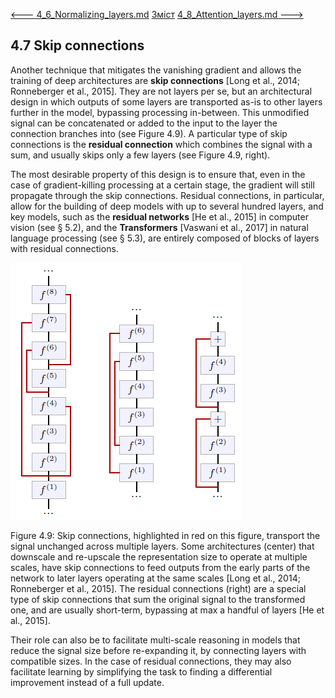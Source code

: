 [<---   4_6_Normalizing_layers.md](4_6_Normalizing_layers.md)         [Зміст](README.md)          [4_8_Attention_layers.md    --->](4_8_Attention_layers.md) 

## 4.7    Skip connections

Another technique that mitigates the vanishing gradient and allows the training of deep architectures are **skip connections** [Long et al., 2014; Ronneberger et al., 2015]. They are not layers per se, but an architectural design in which outputs of some layers are transported as-is to other layers further in the model, bypassing processing in-between. This unmodified signal can be concatenated or added to the input to the layer the connection branches into (see Figure 4.9). A particular type of skip connections is the **residual connection** which combines the signal with a sum, and usually skips only a few layers (see Figure 4.9, right).

The most desirable property of this design is to ensure that, even in the case of gradient-killing processing at a certain stage, the gradient will still propagate through the skip connections. Residual connections, in particular, allow for the building of deep models with up to several hundred layers, and key models, such as the **residual networks** [He et al., 2015] in computer vision (see § 5.2), and the **Transformers** [Vaswani et al., 2017] in natural language processing (see § 5.3), are entirely composed of blocks of layers with residual connections. 

![image-20230618155116677](media1/image-20230618155116677.png)

Figure 4.9: Skip connections, highlighted in red on this figure, transport the signal unchanged across multiple layers. Some architectures (center) that downscale and re-upscale the representation size to operate at multiple scales, have skip connections to feed outputs from the early parts of the network to later layers operating at the same scales [Long et al., 2014; Ronneberger et al., 2015]. The residual connections (right) are a special type of skip connections that sum the original signal to the transformed one, and are usually short-term, bypassing at max a handful of layers [He et al., 2015].

Their role can also be to facilitate multi-scale reasoning in models that reduce the signal size before re-expanding it, by connecting layers with compatible sizes. In the case of residual connections, they may also facilitate learning by simplifying the task to finding a differential improvement instead of a full update.
